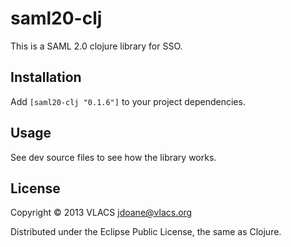 # saml20-clj

This is a SAML 2.0 clojure library for SSO.

## Installation

Add ```[saml20-clj "0.1.6"]``` to your project dependencies.

## Usage

See dev source files to see how the library works.

## License

Copyright © 2013 VLACS <jdoane@vlacs.org>

Distributed under the Eclipse Public License, the same as Clojure.
